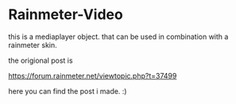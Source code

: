 # Rainmeter-Video

this is a mediaplayer object. that can be used in combination with a rainmeter skin.

the origional post is

https://forum.rainmeter.net/viewtopic.php?t=37499

here you can find the post i made. :)
